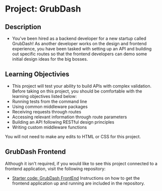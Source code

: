 # Project: GrubDash
## Description
- You've been hired as a backend developer for a new startup called GrubDash! As another developer works on the design and frontend experience, you have been tasked with setting up an API and building out specific routes so that the frontend developers can demo some initial design ideas for the big bosses.

## Learning Objectivies
- This project will test your ability to build APIs with complex validation. Before taking on this project, you should be comfortable with the learning objectives listed below:
- Running tests from the command line
- Using common middleware packages
- Receiving requests through routes
- Accessing relevant information through route parameters
- Building an API following RESTful design principles
- Writing custom middleware functions

You will not need to make any edits to HTML or CSS for this project.

## GrubDash Frontend
Although it isn't required, if you would like to see this project connected to a frontend application, visit the following repository:
- [Starter code: GrubDash FrontEnd](https://github.com/Thinkful-Ed/starter-grub-dash-front-end)
Instructions on how to get the frontend application up and running are included in the repository.
